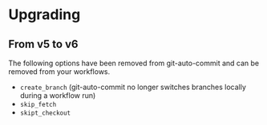# Upgrading

## From v5 to v6

The following options have been removed from git-auto-commit and can be removed from your workflows.

- `create_branch` (git-auto-commit no longer switches branches locally during a workflow run)
- `skip_fetch`
- `skipt_checkout`

